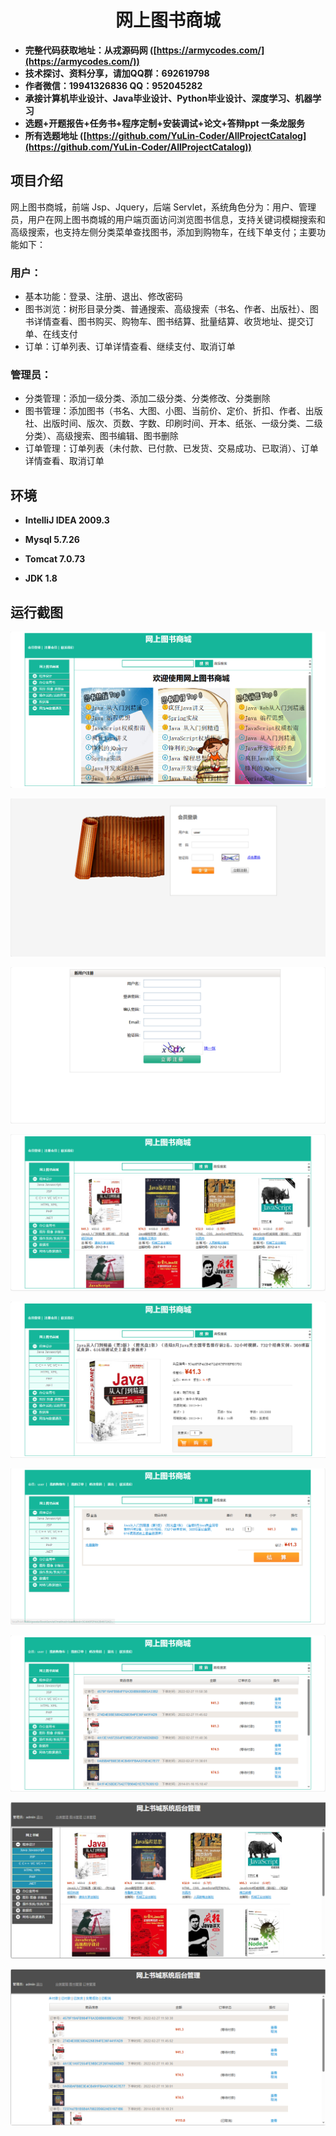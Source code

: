 <p><h1 align="center">网上图书商城</h1></p>

- <b>完整代码获取地址：从戎源码网 ([https://armycodes.com/](https://armycodes.com/))</b>
- <b>技术探讨、资料分享，请加QQ群：692619798</b> 
- <b>作者微信：19941326836  QQ：952045282</b> 
- <b>承接计算机毕业设计、Java毕业设计、Python毕业设计、深度学习、机器学习</b>
- <b>选题+开题报告+任务书+程序定制+安装调试+论文+答辩ppt 一条龙服务</b>
- <b>所有选题地址 ([https://github.com/YuLin-Coder/AllProjectCatalog](https://github.com/YuLin-Coder/AllProjectCatalog)) </b>

## 项目介绍

网上图书商城，前端 Jsp、Jquery，后端 Servlet，系统角色分为：用户、管理员，用户在网上图书商城的用户端页面访问浏览图书信息，支持关键词模糊搜索和高级搜索，也支持左侧分类菜单查找图书，添加到购物车，在线下单支付；主要功能如下：

### 用户：

- 基本功能：登录、注册、退出、修改密码
- 图书浏览：树形目录分类、普通搜索、高级搜索（书名、作者、出版社）、图书详情查看、图书购买、购物车、图书结算、批量结算、收货地址、提交订单、在线支付
- 订单：订单列表、订单详情查看、继续支付、取消订单

### 管理员：

- 分类管理：添加一级分类、添加二级分类、分类修改、分类删除
- 图书管理：添加图书（书名、大图、小图、当前价、定价、折扣、作者、出版社、出版时间、版次、页数、字数、印刷时间、开本、纸张、一级分类、二级分类）、高级搜索、图书编辑、图书删除
- 订单管理：订单列表（未付款、已付款、已发货、交易成功、已取消）、订单详情查看、取消订单

## 环境

- <b>IntelliJ IDEA 2009.3</b>

- <b>Mysql 5.7.26</b>

- <b>Tomcat 7.0.73</b>

- <b>JDK 1.8</b>


## 运行截图
![](screenshot/1.png)

![](screenshot/2.png)

![](screenshot/3.png)

![](screenshot/4.png)

![](screenshot/5.png)

![](screenshot/6.png)

![](screenshot/7.png)

![](screenshot/8.png)

![](screenshot/9.png)
